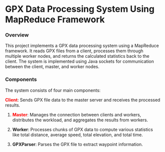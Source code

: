 # GPX Data Processing System Using MapReduce Framework
### Overview
This project implements a GPX data processing system using a MapReduce framework. It reads GPX files from a client, processes them through multiple worker nodes, and returns the calculated statistics back to the client. The system is implemented using Java sockets for communication between the client, master, and worker nodes.

### Components
The system consists of four main components:

<font color="red">**Client**</font>: Sends GPX file data to the master server and receives the processed results.

1. <span style="color: red;">**Master**</span>: Manages the connection between clients and workers, distributes the workload, and aggregates the results from workers.

2. **Worker**: Processes chunks of GPX data to compute various statistics like total distance, average speed, total elevation, and total time.

3. **GPXParser**: Parses the GPX file to extract waypoint information.

